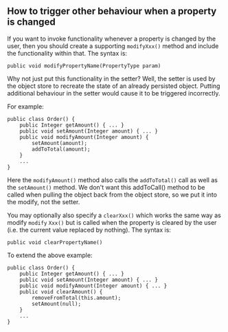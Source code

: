 How to trigger other behaviour when a property is changed
---------------------------------------------------------

If you want to invoke functionality whenever a property is changed by
the user, then you should create a supporting `modifyXxx()` method and
include the functionality within that. The syntax is:

    public void modifyPropertyName(PropertyType param)

Why not just put this functionality in the setter? Well, the setter is
used by the object store to recreate the state of an already persisted
object. Putting additional behaviour in the setter would cause it to be
triggered incorrectly.

For example:

    public class Order() {
        public Integer getAmount() { ... }
        public void setAmount(Integer amount) { ... }
        public void modifyAmount(Integer amount) {
            setAmount(amount);
            addToTotal(amount);
        }
        ...
    }

Here the `modifyAmount()` method also calls the `addToTotal()` call as
well as the `setAmount()` method. We don't want this addToCall() method
to be called when pulling the object back from the object store, so we
put it into the modify, not the setter.

You may optionally also specify a `clearXxx()` which works the same way
as modify `modify` `Xxx()` but is called when the property is cleared by
the user (i.e. the current value replaced by nothing). The syntax is:

    public void clearPropertyName()

To extend the above example:

    public class Order() {
        public Integer getAmount() { ... }
        public void setAmount(Integer amount) { ... }
        public void modifyAmount(Integer amount) { ... }
        public void clearAmount() {
            removeFromTotal(this.amount);
            setAmount(null);
        }
        ...
    }

